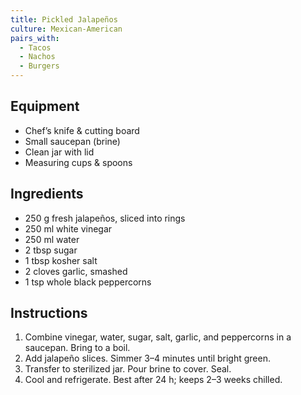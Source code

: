 ```yaml
---
title: Pickled Jalapeños
culture: Mexican-American
pairs_with:
  - Tacos
  - Nachos
  - Burgers
---
```


## Equipment
- Chef’s knife & cutting board
- Small saucepan (brine)
- Clean jar with lid
- Measuring cups & spoons

## Ingredients
- 250 g fresh jalapeños, sliced into rings
- 250 ml white vinegar
- 250 ml water
- 2 tbsp sugar
- 1 tbsp kosher salt
- 2 cloves garlic, smashed
- 1 tsp whole black peppercorns

## Instructions
1. Combine vinegar, water, sugar, salt, garlic, and peppercorns in a saucepan. Bring to a boil.
2. Add jalapeño slices. Simmer 3–4 minutes until bright green.
3. Transfer to sterilized jar. Pour brine to cover. Seal.
4. Cool and refrigerate. Best after 24 h; keeps 2–3 weeks chilled.

